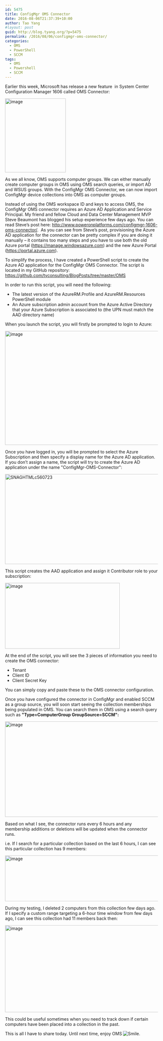 ```yaml
---
id: 5475
title: ConfigMgr OMS Connector
date: 2016-08-06T21:37:39+10:00
author: Tao Yang
#layout: post
guid: http://blog.tyang.org/?p=5475
permalink: /2016/08/06/configmgr-oms-connector/
categories:
  - OMS
  - PowerShell
  - SCCM
tags:
  - OMS
  - Powershell
  - SCCM
---
```

Earlier this week, Microsoft has release a new feature  in System Center Configuration Manager 1606 called OMS Connector:

<a href="http://blog.tyang.org/wp-content/uploads/2016/08/image.png"><img style="padding-top: 0px; padding-left: 0px; margin: 0px; padding-right: 0px; border: 0px;" title="image" src="http://blog.tyang.org/wp-content/uploads/2016/08/image_thumb.png" alt="image" width="200" height="244" border="0" /></a>

As we all know, OMS supports computer groups. We can either manually create computer groups in OMS using OMS search queries, or import AD and WSUS groups. With the ConfigMgr OMS Connector, we can now import ConfigMgr device collections into OMS as computer groups.

Instead of using the OMS workspace ID and keys to access OMS, the ConfigMgr OMS connector requires an Azure AD Application and Service Principal. My friend and fellow Cloud and Data Center Management MVP Steve Beaumont has blogged his setup experience few days ago. You can read Steve’s post here: <a title="http://www.poweronplatforms.com/configmgr-1606-oms-connector/" href="http://www.poweronplatforms.com/configmgr-1606-oms-connector/">http://www.poweronplatforms.com/configmgr-1606-oms-connector/</a>.  As you can see from Steve’s post, provisioning the Azure AD application for the connector can be pretty complex if you are doing it manually – it contains too many steps and you have to use both the old Azure portal (<a href="https://manage.windowsazure.com">https://manage.windowsazure.com</a>) and the new Azure Portal (<a href="https://portal.azure.com">https://portal.azure.com</a>).

To simplify the process, I have created a PowerShell script to create the Azure AD application for the ConfigMgr OMS Connector. The script is located in my GitHub repository: <a title="https://github.com/tyconsulting/BlogPosts/tree/master/OMS" href="https://github.com/tyconsulting/BlogPosts/tree/master/OMS">https://github.com/tyconsulting/BlogPosts/tree/master/OMS</a>

In order to run this script, you will need the following:
<ul>
 	<li>The latest version of the AzureRM.Profile and AzureRM.Resources PowerShell module</li>
 	<li>An Azure subscription admin account from the Azure Active Directory that your Azure Subscription is associated to (the UPN must match the AAD directory name)</li>
</ul>
When you launch the script, you will firstly be prompted to login to Azure:

<a href="http://blog.tyang.org/wp-content/uploads/2016/08/image-1.png"><img style="padding-top: 0px; padding-left: 0px; padding-right: 0px; border: 0px;" title="image" src="http://blog.tyang.org/wp-content/uploads/2016/08/image_thumb-1.png" alt="image" width="520" height="376" border="0" /></a>

Once you have logged in, you will be prompted to select the Azure Subscription and then specify a display name for the Azure AD application. If you don’t assign a name, the script will try to create the Azure AD application under the name "ConfigMgr-OMS-Connector":

<a href="http://blog.tyang.org/wp-content/uploads/2016/08/SNAGHTMLc560723.png"><img style="padding-top: 0px; padding-left: 0px; padding-right: 0px; border: 0px;" title="SNAGHTMLc560723" src="http://blog.tyang.org/wp-content/uploads/2016/08/SNAGHTMLc560723_thumb.png" alt="SNAGHTMLc560723" width="700" height="297" border="0" /></a>

This script creates the AAD application and assign it Contributor role to your subscription:

<a href="http://blog.tyang.org/wp-content/uploads/2016/08/image-2.png"><img style="padding-top: 0px; padding-left: 0px; padding-right: 0px; border: 0px;" title="image" src="http://blog.tyang.org/wp-content/uploads/2016/08/image_thumb-2.png" alt="image" width="378" height="217" border="0" /></a>

At the end of the script, you will see the 3 pieces of information you need to create the OMS connector:
<ul>
 	<li>Tenant</li>
 	<li>Client ID</li>
 	<li>Client Secret Key</li>
</ul>
You can simply copy and paste these to the OMS connector configuration.

Once you have configured the connector in ConfigMgr and enabled SCCM as a group source, you will soon start seeing the collection memberships being populated in OMS. You can search them in OMS using a search query such as <strong>"Type=ComputerGroup GroupSource=SCCM":</strong>

<a href="http://blog.tyang.org/wp-content/uploads/2016/08/image-3.png"><img style="padding-top: 0px; padding-left: 0px; padding-right: 0px; border: 0px;" title="image" src="http://blog.tyang.org/wp-content/uploads/2016/08/image_thumb-3.png" alt="image" width="675" height="315" border="0" /></a>

Based on what I see, the connector runs every 6 hours and any membership additions or deletions will be updated when the connector runs.

i.e. If I search for a particular collection based on the last 6 hours, I can see this particular collection has 9 members:

<a href="http://blog.tyang.org/wp-content/uploads/2016/08/image-4.png"><img style="padding-top: 0px; padding-left: 0px; padding-right: 0px; border: 0px;" title="image" src="http://blog.tyang.org/wp-content/uploads/2016/08/image_thumb-4.png" alt="image" width="591" height="151" border="0" /></a>

During my testing, I deleted 2 computers from this collection few days ago. If I specify a custom range targeting a 6-hour time window from few days ago, I can see this collection had 11 members back then:

<a href="http://blog.tyang.org/wp-content/uploads/2016/08/image-5.png"><img style="padding-top: 0px; padding-left: 0px; padding-right: 0px; border: 0px;" title="image" src="http://blog.tyang.org/wp-content/uploads/2016/08/image_thumb-5.png" alt="image" width="583" height="287" border="0" /></a>

This could be useful sometimes when you need to track down if certain computers have been placed into a collection in the past.

This is all I have to share today. Until next time, enjoy OMS <img class="wlEmoticon wlEmoticon-smile" style="border-style: none;" src="http://blog.tyang.org/wp-content/uploads/2016/08/wlEmoticon-smile.png" alt="Smile" />.